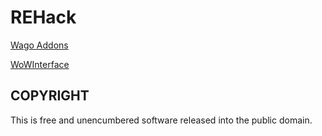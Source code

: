 ﻿# REHack

[Wago Addons](https://addons.wago.io/addons/rehack-ui-notebook)

[WoWInterface](https://www.wowinterface.com/downloads/info24734-REHack-UINotebook.html)

## COPYRIGHT

This is free and unencumbered software released into the public domain.
